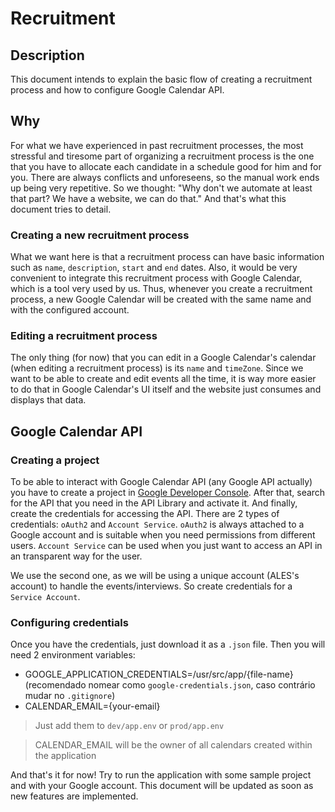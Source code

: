 # Recruitment

## Description

This document intends to explain the basic flow of creating a recruitment process and how to configure Google Calendar API.

## Why

For what we have experienced in past recruitment processes, the most stressful and tiresome part of organizing a recruitment process is the one that you have to allocate each candidate in a schedule good for him and for you. There are always conflicts and unforeseens, so the manual work ends up being very repetitive.
So we thought: "Why don't we automate at least that part? We have a website, we can do that." And that's what this document tries to detail.

### Creating a new recruitment process

What we want here is that a recruitment process can have basic information such as `name`, `description`, `start` and `end` dates. Also, it would be very convenient to integrate this recruitment process with Google Calendar, which is a tool very used by us. Thus, whenever you create a recruitment process, a new Google Calendar will be created with the same name and with the configured account.

### Editing a recruitment process

The only thing (for now) that you can edit in a Google Calendar's calendar (when editing a recruitment process) is its `name` and `timeZone`. Since we want to be able to create and edit events all the time, it is way more easier to do that in Google Calendar's UI itself and the website just consumes and displays that data.

## Google Calendar API

### Creating a project

To be able to interact with Google Calendar API (any Google API actually) you have to create a project in [Google Developer Console](https://console.developers.google.com/project). After that, search for the API that you need in the API Library and activate it. And finally, create the credentials for accessing the API. There are 2 types of credentials: `oAuth2` and `Account Service`. `oAuth2` is always attached to a Google account and is suitable when you need permissions from different users. `Account Service` can be used when you just want to access an API in an transparent way for the user.

We use the second one, as we will be using a unique account (ALES's account) to handle the events/interviews. So create credentials for a `Service Account`.

### Configuring credentials

Once you have the credentials, just download it as a `.json` file. Then you will need 2 environment variables:

- GOOGLE_APPLICATION_CREDENTIALS=/usr/src/app/{file-name} (recomendado nomear como `google-credentials.json`, caso contrário mudar no `.gitignore`)
- CALENDAR_EMAIL={your-email}

> Just add them to `dev/app.env` or `prod/app.env`

> CALENDAR_EMAIL will be the owner of all calendars created within the application

And that's it for now! Try to run the application with some sample project and with your Google account.
This document will be updated as soon as new features are implemented.
